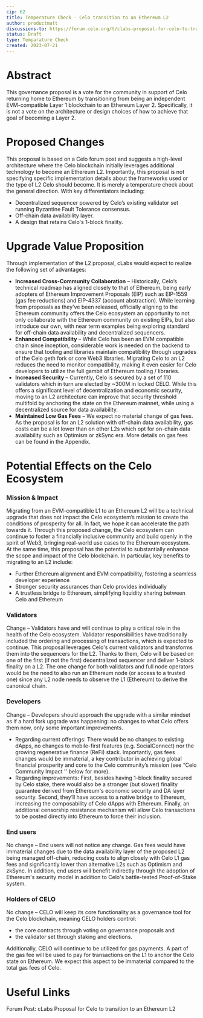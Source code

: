 ```yaml
---
cip: 62
title: Temperature Check - Celo transition to an Ethereum L2
author: productmatt
discussions-to: https://forum.celo.org/t/clabs-proposal-for-celo-to-transition-to-an-ethereum-l2/6109
status: Draft
type: Temparature Check
created: 2023-07-21
---
```


# Abstract
This governance proposal is a vote for the community in support of Celo returning home to Ethereum by transitioning from being an independent EVM-compatible Layer 1 blockchain to an Ethereum Layer 2. Specifically, it is not a vote on the architecture or design choices of how to achieve that goal of becoming a Layer 2. 

# Proposed Changes
This proposal is based on a Celo forum post and suggests a high-level architecture where the Celo blockchain initially leverages additional technology to become an Ethereum L2. Importantly, this proposal is not specifying specific implementation details about the frameworks used or the type of L2 Celo should become. It is merely a temperature check about the general direction. With key differentiators including: 

* Decentralized sequencer powered by Celo’s existing validator set running Byzantine Fault Tolerance consensus.
* Off-chain data availability layer.
* A design that retains Celo's 1-block finality.

# Upgrade Value Proposition
Through implementation of the L2 proposal, cLabs would expect to realize the following set of advantages:
 
* **Increased Cross-Community Collaboration** – Historically, Celo’s technical roadmap has aligned closely to that of Ethereum, being early adopters of Ethereum Improvement Proposals (EIP) such as EIP-1559 (gas fee reductions) and EIP-4337 (account abstraction). While learning from proposals as they’ve been released, officially aligning to the Ethereum community offers the Celo ecosystem an opportunity to not only collaborate with the Ethereum community on existing EIPs, but also introduce our own, with near term examples being exploring standard for off-chain data availability and decentralized sequencers.
* **Enhanced Compatibility** – While Celo has been an EVM compatible chain since inception, considerable work is needed on the backend to ensure that tooling and libraries maintain compatibility through upgrades of the Celo geth fork or core Web3 libraries. Migrating Celo to an L2 reduces  the need to monitor compatibility, making it even easier for Celo developers to utilize the full gambit of Ethereum tooling / libraries. 
* **Increased Security** – Currently, Celo is secured by a set of 110 validators which in turn are elected by ~300M in locked CELO. While this offers a significant level of decentralization and economic security, moving to an L2 architecture can improve that security threshold multifold by anchoring the state on the Ethereum mainnet, while using a decentralized source for data availability.
* **Maintained Low Gas Fees** – We expect no material change of gas fees. As the proposal is for an L2 solution with off-chain data availability, gas costs can be a lot lower than on other L2s which opt for on-chain data availability such as Optimism or zkSync era. More details on gas fees can be found in the Appendix.

# Potential Effects on the Celo Ecosystem

### Mission & Impact
Migrating from an EVM-compatible L1 to an Ethereum L2 will be a technical upgrade that does not impact the Celo ecosystem’s mission to create the conditions of prosperity for all. In fact, we hope it can accelerate the path towards it. Through this proposed change, the Celo ecosystem can continue to foster a financially inclusive community and build openly in the spirit of Web3, bringing real-world use cases to the Ethereum ecosystem. At the same time, this proposal has the potential to substantially enhance the scope and impact of the Celo blockchain. In particular, key benefits to migrating to an L2 include: 
* Further Ethereum alignment and EVM compatibility, fostering a seamless developer experience
* Stronger security assurances than Celo provides individually
* A trustless bridge to Ethereum, simplifying liquidity sharing between Celo and Ethereum

### Validators
Change – Validators have and will continue to play a critical role in the health of the Celo ecosystem. Validator responsibilities have traditionally included the ordering and processing of transactions, which is expected to continue. This proposal leverages Celo's current validators and transforms them into the sequencers for the L2. Thanks to them, Celo will be based on one of the first (if not the first) decentralized sequencer and deliver 1-block finality on a L2. The one change for both validators and full node operators would be the need to also run an Ethereum node (or access to a trusted one) since any L2 node needs to observe the L1 (Ethereum) to derive the canonical chain.

### Developers
Change – Developers should approach the upgrade with a similar mindset as if a hard fork upgrade was happening: no changes to what Celo offers them now, only some important improvements. 
* Regarding current offerings: There would be no changes to existing dApps, no changes to mobile-first features (e.g. SocialConnect) nor the growing regenerative finance (ReFi) stack. Importantly, gas fees changes would be immaterial, a key contributor in achieving global financial prosperity and core to the Celo community’s mission (see “Celo Community Impact '' below for more).
* Regarding improvements: First, besides having 1-block finality secured by Celo stake, there would also be a stronger (but slower) finality guarantee derived from Ethereum's economic security and DA layer security. Second, they’ll have access to a native bridge to Ethereum, increasing the composability of Celo dApps with Ethereum. Finally, an additional censorship resistance mechanism will allow Celo transactions to be posted directly into Ethereum to force their inclusion. 

### End users
No change – End users will not notice any change. Gas fees would have immaterial changes due to the data availability layer of the proposed L2 being managed off-chain, reducing costs to align closely with Celo L1 gas fees and significantly lower than alternative L2s such as Optimism and zkSync. In addition, end users will benefit indirectly through the adoption of Ethereum's security model in addition to Celo's battle-tested Proof-of-Stake system. 

### Holders of CELO
No change – CELO will keep its core functionality as a governance tool for the Celo blockchain, meaning CELO holders control: 
* the core contracts through voting on governance proposals and 
* the validator set through staking and elections. 

Additionally, CELO will continue to be utilized for gas payments. A part of the gas fee will be used to pay for transactions on the L1 to anchor the Celo state on Ethereum. We expect this aspect to be immaterial compared to the total gas fees of Celo. 

# Useful Links
Forum Post: cLabs Proposal for Celo to transition to an Ethereum L2
